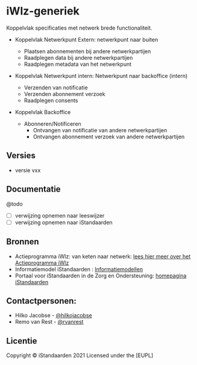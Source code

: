 # iWlz-generiek
Koppelvlak specificaties met netwerk brede functionaliteit.

* Koppelvlak Netwerkpunt Extern: netwerkpunt naar buiten
    * Plaatsen abonnementen bij andere netwerkpartijen
    * Raadplegen data bij andere netwerkpartijen
    * Raadplegen metadata van het netwerkpunt
	
* Koppelvlak Netwerkpunt intern: Netwerkpunt naar backoffice (intern)
    * Verzenden van notificatie
    * Verzenden abonnement verzoek
    * Raadplegen consents

*  Koppelvlak Backoffice
    * Abonneren/Notificeren
        * Ontvangen van notificatie van andere netwerkpartijen
        * Ontvangen abonnement verzoek van andere netwerkpartijen


## Versies
* versie vxx

## Documentatie
@todo
- [ ] verwijzing opnemen naar leeswijzer
- [ ] verwijzing opnemen naar iStandaarden

## Bronnen
* Actieprogramma iWlz: van keten naar netwerk: [lees hier meer over het Actieprogramma iWlz](https://www.istandaarden.nl/actieprogramma-iwlz "Actieprogramma iWlz")
* Informatiemodel iStandaarden : [Informatiemodellen](https://informatiemodel.istandaarden.nl/)
* Portaal voor iStandaarden in de Zorg en Ondersteuning: [homepagina iStandaarden](https://www.istandaarden.nl)

## Contactpersonen:
* Hilko Jacobse - [@hilkojacobse](https://github.com/HilkoJacobse)
* Remo van Rest - [@rvanrest](https://github.com/rvanrest)

## Licentie
Copyright &copy; iStandaarden 2021
Licensed under the [EUPL]
